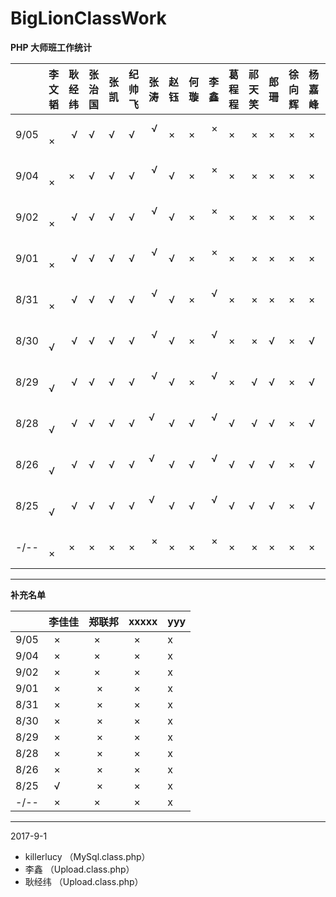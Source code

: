 # BigLionClassWork
**PHP 大师班工作统计**

    | 李文韬 | 耿经纬 | 张治国 | 张凯 | 纪帅飞 | 张涛 | 赵钰 | 何璇 | 李鑫 | 葛程程 | 祁天笑 | 郎珊 | 徐向辉 | 杨嘉峰 | 乔晨华 | 师高明 | （次数）
----|-------|--------|-------|------|--------|-----|------|------|-----|-------|--------|------|-------|-------|--------|-------|------
9/05 |   ×  |    √   |   √   |   √  |   √    |  √  |   ×  |   ×  |  ×  |   ×   |    ×   |   ×  |   ×   |   ×   |    ×   |    ×  |   10
9/04 |   ×  |    ×   |   √   |   √  |   √    |  √  |   √  |   ×  |  ×  |   ×   |    ×   |   ×  |   ×   |   ×   |    ×   |    ×  |   9
9/02 |   ×  |    √   |   √   |   √  |   √    |  √  |   √  |   ×  |  ×  |   ×   |    ×   |   ×  |   ×   |   ×   |    ×   |    ×  |   8
9/01 |   ×  |    √   |   √   |   √  |   √    |  √  |   √  |   ×  |  ×  |   ×   |    ×   |   ×  |   ×   |   ×   |    ×   |    ×  |   7
8/31 |   ×  |    √   |   √   |   √  |   √    |  √  |   √  |   ×  |  √  |   ×   |    ×   |   ×  |   ×   |   ×   |    ×   |    ×  |   6
8/30 |   √  |    √   |   √   |   √  |   √    |  √  |   √  |   ×  |  √  |   ×   |    ×   |   √  |   ×   |   √   |    ×   |    ×  |   5
8/29 |   √  |    √   |   √   |   √  |   √    |  √  |   √  |   ×  |  √  |   ×   |    √   |   √  |   ×   |   √   |    ×   |    √  |   4
8/28 |   √  |    √   |   √   |   √  |   √    |  √  |   √  |   √  |  √  |   √   |    √   |   √  |   ×   |   √   |    ×   |    √  |   3
8/26 |   √  |    √   |   √   |   √  |   √    |  √  |   √  |   √  |  √  |   √   |    √   |   √  |   ×   |   √   |    ×   |    √  |   2
8/25 |   √  |    √   |   √   |   √  |   √    |  √  |   √  |   √  |  √  |   √   |    √   |   √  |   ×   |   √   |    ×   |    √  |   1
-/-- |   ×  |    ×   |   ×   |   ×  |   ×    |  ×  |   ×  |   ×  |  ×  |   ×   |    ×   |   ×  |   ×   |   ×   |    ×   |    ×  |   N

---

**补充名单**

    | 李佳佳 | 郑联邦 | xxxxx | yyy
----|-------|--------|-------|------
9/05 |   ×  |    ×   |   ×   | x
9/04 |   ×  |    ×   |   ×   | x  
9/02 |   ×  |    ×   |   ×   | x  
9/01 |   ×  |    ×   |   ×   | x  
8/31 |   ×  |    ×   |   ×   | x  
8/30 |   ×  |    ×   |   ×   | x 
8/29 |   ×  |    ×   |   ×   | x  
8/28 |   ×  |    ×   |   ×   | x 
8/26 |   ×  |    ×   |   ×   | x  
8/25 |   √  |    ×   |   ×   | x  
-/-- |   ×  |    ×   |   ×   | x 

---

2017-9-1 
- killerlucy （MySql.class.php）
- 李鑫 （Upload.class.php）
- 耿经纬 （Upload.class.php）


